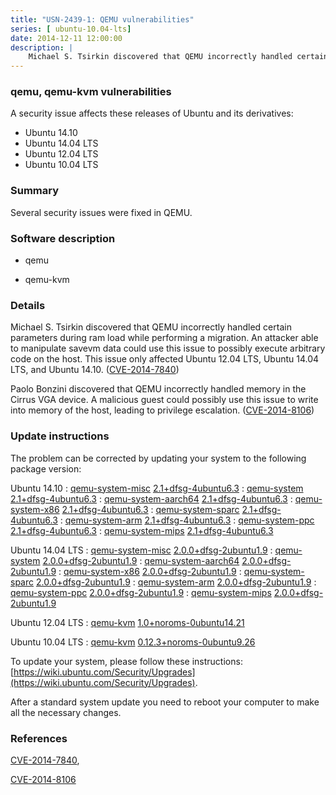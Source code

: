 ```yaml
---
title: "USN-2439-1: QEMU vulnerabilities"
series: [ ubuntu-10.04-lts]
date: 2014-12-11 12:00:00
description: |
    Michael S. Tsirkin discovered that QEMU incorrectly handled certain parameters during ram load while performing a migration. An attacker able to manipulate savevm data could use this issue to possibly execute arbitrary code on the host. This issue only affected Ubuntu 12.04 LTS, Ubuntu 14.04 LTS, and Ubuntu 14.10. ([CVE-2014-7840](http://people.ubuntu.com/~ubuntu-security/cve/CVE-2014-7840))
--- 
```

 
 


### qemu, qemu-kvm vulnerabilities

A security issue affects these releases of Ubuntu and its derivatives:

* Ubuntu 14.10
* Ubuntu 14.04 LTS
* Ubuntu 12.04 LTS
* Ubuntu 10.04 LTS

### Summary

Several security issues were fixed in QEMU. 

### Software description

* qemu 

* qemu-kvm 

### Details

Michael S. Tsirkin discovered that QEMU incorrectly handled certain parameters during ram load while performing a migration. An attacker able to manipulate savevm data could use this issue to possibly execute arbitrary code on the host. This issue only affected Ubuntu 12.04 LTS, Ubuntu 14.04 LTS, and Ubuntu 14.10. ([CVE-2014-7840](http://people.ubuntu.com/~ubuntu-security/cve/CVE-2014-7840))

Paolo Bonzini discovered that QEMU incorrectly handled memory in the Cirrus VGA device. A malicious guest could possibly use this issue to write into memory of the host, leading to privilege escalation. ([CVE-2014-8106](http://people.ubuntu.com/~ubuntu-security/cve/CVE-2014-8106)) 

### Update instructions

The problem can be corrected by updating your system to the following package version:

Ubuntu 14.10
 : [qemu-system-misc](https://launchpad.net/ubuntu/+source/qemu) <span> [2.1+dfsg-4ubuntu6.3](https://launchpad.net/ubuntu/+source/qemu/2.1+dfsg-4ubuntu6.3) </span> 
 : [qemu-system](https://launchpad.net/ubuntu/+source/qemu) <span> [2.1+dfsg-4ubuntu6.3](https://launchpad.net/ubuntu/+source/qemu/2.1+dfsg-4ubuntu6.3) </span> 
 : [qemu-system-aarch64](https://launchpad.net/ubuntu/+source/qemu) <span> [2.1+dfsg-4ubuntu6.3](https://launchpad.net/ubuntu/+source/qemu/2.1+dfsg-4ubuntu6.3) </span> 
 : [qemu-system-x86](https://launchpad.net/ubuntu/+source/qemu) <span> [2.1+dfsg-4ubuntu6.3](https://launchpad.net/ubuntu/+source/qemu/2.1+dfsg-4ubuntu6.3) </span> 
 : [qemu-system-sparc](https://launchpad.net/ubuntu/+source/qemu) <span> [2.1+dfsg-4ubuntu6.3](https://launchpad.net/ubuntu/+source/qemu/2.1+dfsg-4ubuntu6.3) </span> 
 : [qemu-system-arm](https://launchpad.net/ubuntu/+source/qemu) <span> [2.1+dfsg-4ubuntu6.3](https://launchpad.net/ubuntu/+source/qemu/2.1+dfsg-4ubuntu6.3) </span> 
 : [qemu-system-ppc](https://launchpad.net/ubuntu/+source/qemu) <span> [2.1+dfsg-4ubuntu6.3](https://launchpad.net/ubuntu/+source/qemu/2.1+dfsg-4ubuntu6.3) </span> 
 : [qemu-system-mips](https://launchpad.net/ubuntu/+source/qemu) <span> [2.1+dfsg-4ubuntu6.3](https://launchpad.net/ubuntu/+source/qemu/2.1+dfsg-4ubuntu6.3) </span> 

Ubuntu 14.04 LTS
 : [qemu-system-misc](https://launchpad.net/ubuntu/+source/qemu) <span> [2.0.0+dfsg-2ubuntu1.9](https://launchpad.net/ubuntu/+source/qemu/2.0.0+dfsg-2ubuntu1.9) </span> 
 : [qemu-system](https://launchpad.net/ubuntu/+source/qemu) <span> [2.0.0+dfsg-2ubuntu1.9](https://launchpad.net/ubuntu/+source/qemu/2.0.0+dfsg-2ubuntu1.9) </span> 
 : [qemu-system-aarch64](https://launchpad.net/ubuntu/+source/qemu) <span> [2.0.0+dfsg-2ubuntu1.9](https://launchpad.net/ubuntu/+source/qemu/2.0.0+dfsg-2ubuntu1.9) </span> 
 : [qemu-system-x86](https://launchpad.net/ubuntu/+source/qemu) <span> [2.0.0+dfsg-2ubuntu1.9](https://launchpad.net/ubuntu/+source/qemu/2.0.0+dfsg-2ubuntu1.9) </span> 
 : [qemu-system-sparc](https://launchpad.net/ubuntu/+source/qemu) <span> [2.0.0+dfsg-2ubuntu1.9](https://launchpad.net/ubuntu/+source/qemu/2.0.0+dfsg-2ubuntu1.9) </span> 
 : [qemu-system-arm](https://launchpad.net/ubuntu/+source/qemu) <span> [2.0.0+dfsg-2ubuntu1.9](https://launchpad.net/ubuntu/+source/qemu/2.0.0+dfsg-2ubuntu1.9) </span> 
 : [qemu-system-ppc](https://launchpad.net/ubuntu/+source/qemu) <span> [2.0.0+dfsg-2ubuntu1.9](https://launchpad.net/ubuntu/+source/qemu/2.0.0+dfsg-2ubuntu1.9) </span> 
 : [qemu-system-mips](https://launchpad.net/ubuntu/+source/qemu) <span> [2.0.0+dfsg-2ubuntu1.9](https://launchpad.net/ubuntu/+source/qemu/2.0.0+dfsg-2ubuntu1.9) </span> 

Ubuntu 12.04 LTS
 : [qemu-kvm](https://launchpad.net/ubuntu/+source/qemu-kvm) <span> [1.0+noroms-0ubuntu14.21](https://launchpad.net/ubuntu/+source/qemu-kvm/1.0+noroms-0ubuntu14.21) </span> 

Ubuntu 10.04 LTS
 : [qemu-kvm](https://launchpad.net/ubuntu/+source/qemu-kvm) <span> [0.12.3+noroms-0ubuntu9.26](https://launchpad.net/ubuntu/+source/qemu-kvm/0.12.3+noroms-0ubuntu9.26) </span> 

To update your system, please follow these instructions: [https://wiki.ubuntu.com/Security/Upgrades](https://wiki.ubuntu.com/Security/Upgrades).

After a standard system update you need to reboot your computer to make all the necessary changes. 

### References

 
 [CVE-2014-7840](http://people.ubuntu.com/~ubuntu-security/cve/CVE-2014-7840), 

 [CVE-2014-8106](http://people.ubuntu.com/~ubuntu-security/cve/CVE-2014-8106)
 

